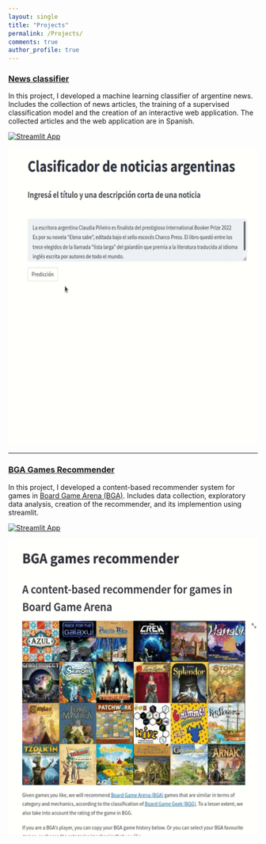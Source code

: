 ```yaml
---
layout: single
title: "Projects"
permalink: /Projects/
comments: true
author_profile: true
---
```


### [News classifier](https://github.com/mgiaroli/News_classifier)

In this project, I developed a machine learning classifier of argentine news. Includes the collection of news articles, the training of a supervised classification model and the creation of an interactive web application. The collected articles and the web application are in Spanish.

[![Streamlit App](https://static.streamlit.io/badges/streamlit_badge_black_white.svg)](https://share.streamlit.io/mgiaroli/news_classifier/main/7.Streamlit_App/news_streamlit.py)

<p align="center">
<img src="/others/classifier.gif" width="600" height="600" />
</p>

--- 

### [BGA Games Recommender](https://github.com/mgiaroli/BGA_games_recommender)

In this project, I developed a content-based recommender system for games in [Board Game Arena (BGA)](https://boardgamearena.com/). 
Includes data collection, exploratory data analysis, creation of the recommender, and its implemention using streamlit.

[![Streamlit App](https://static.streamlit.io/badges/streamlit_badge_black_white.svg)](https://share.streamlit.io/mgiaroli/bga_games_recommender/main/3.Recommender/streamlit_app.py)

<p align="center">
<img src="/others/bga.gif" width="600" height="600" />
</p>




